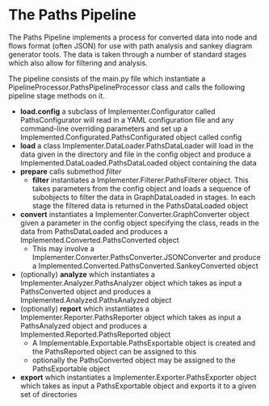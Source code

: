 # The Paths Pipeline

The Paths Pipeline implements a process for converted data into node and flows format (often JSON) for use with path analysis and sankey diagram generator tools. The data is taken through a number of standard stages which also allow for filtering and analysis.

The pipeline consists of the main.py file which instantiate a PipelineProcessor.PathsPipelineProcessor class and calls the following pipeline stage methods on it.

- **load.config** a subclass of Implementer.Configurator called PathsConfigurator will read in a YAML configuration file and any command-line overriding parameters and set up a Implemented.Configurated.PathsConfigurated object called config
- **load** a class Implementer.DataLoader.PathsDataLoader will load in the data given in the directory and file in the config object and produce a Implemented.DataLoaded.PathsDataLoaded object containing the data
-  **prepare** calls submethod *filter*    
    - **filter** instantiates a Implementer.Filterer.PathsFilterer object. This takes parameters from the config object and loads a sequence of subobjects to filter the data in GraphDataLoaded in stages. In each stage the filtered data is returned in the PathsDataLoaded object
- **convert** instantiates a Implementer.Converter.GraphConverter object given a parameter in the config object specifying the class, reads in the data from PathsDataLoaded and produces a Implemented.Converted.PathsConverted object
  - This may involve a Implementer.Converter.PathsConverter.JSONConverter and produce a Implemented.Converted.PathsConverted.SankeyConverted object
- (optionally) **analyze** which instantiates a Implementer.Analyzer.PathsAnalyzer object which takes as input a PathsConverted object and produces a Implemented.Analyzed.PathsAnalyzed object
- (optionally) **report** which instantiates a Implementer.Reporter.PathsReporter object which takes as input a PathsAnalyzed object and produces a Implemented.Reported.PathsReported object
  - A Implementable.Exportable.PathsExportable object is created and the PathsReported object can be assigned to this 
  - optionally the PathsConverted object may be assigned to the PathsExportable object
- **export** which instantiates a Implementer.Exporter.PathsExporter object which takes as input a PathsExportable object and exports it to a given set of directories




